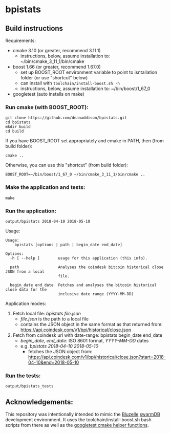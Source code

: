 # bpistats


## Build instructions

Requirements:
 - cmake 3.10 (or greater, recommend 3.11.1)
    - instructions, below, assume installation to:  ~/bin/cmake_3_11_1/bin/cmake
 - boost 1.66 (or greater, recommend 1.67.0)
    - set up BOOST_ROOT environment variable to point to isntallation folder (or use "shortcut" below)
    - can install with `toolchain/install-boost.sh -h`
    - instructions, below, assume installation to:  ~/bin/boost/1_67_0
 - googletest (auto installs on make)

### Run cmake (with BOOST_ROOT):
```
git clone https://github.com/deanaddison/bpistats.git
cd bpistats
mkdir build
cd build
```

If you have BOOST_ROOT set appropriately and cmake in PATH, then (from build folder):
```
cmake ..
```
Otherwise, you can use this "shortcut" (from build folder):
```
BOOST_ROOT=~/bin/boost/1_67_0 ~/bin/cmake_3_11_1/bin/cmake ..
```

### Make the application and tests:
```
make
```

### Run the application:
```
output/bpistats 2018-04-10 2018-05-10
```
Usage:
```
Usage:
    bpistats [options | path | begin_date end_date]

Options:
  -h [ --help ]        usage for this application (this info).

  path                 Analyses the coindesk bitcoin historical close JSON from a local
                       file.

  begin_date end_date  Fetches and analyses the bitcoin historical close data for the
                       inclusive date range (YYYY-MM-DD)

```
Application modes:
 1.  Fetch local file:  _bpistats file.json_
        - _file.json_ is the path to a local file
        - contains the JSON object in the same format as that returned from:  https://api.coindesk.com/v1/bpi/historical/close.json
 1.  Fetch from coindesk url with date-range:  bpistats begin_date end_date
        - _begin_date_, _end_date_:  ISO 8601 format, _YYYY-MM-DD_ dates
        - e.g. _bpistats 2018-04-10 2018-05-10_
            - fetches the JSON object from:  https://api.coindesk.com/v1/bpi/historical/close.json?start=2018-04-10&end=2018-05-10

### Run the tests:
```
output/bpistats_tests
```

## Acknowledgements:
This repository was intentionally intended to mimic the [Bluzelle](https://bluzelle.com) [swarmDB](https://github.com/bluzelle/swarmDB) development environment.
It uses the toolchain/install-boost.sh bash scripts from there as well as the [googletest cmake helper functions](https://github.com/bluzelle/swarmDB/tree/devel/cmake).
